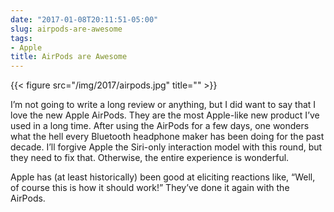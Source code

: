 ```yaml
---
date: "2017-01-08T20:11:51-05:00"
slug: airpods-are-awesome
tags:
- Apple
title: AirPods are Awesome
---
```


{{< figure src="/img/2017/airpods.jpg" title="" >}}

I’m not going to write a long review or anything, but I did want to say
that I love the new Apple AirPods. They are the most Apple-like new
product I’ve used in a long time. After using the AirPods for a few
days, one wonders what the hell every Bluetooth headphone maker has been
doing for the past decade. I’ll forgive Apple the Siri-only interaction
model with this round, but they need to fix that. Otherwise, the entire
experience is wonderful.

Apple has (at least historically) been good at eliciting reactions like,
“Well, of course this is how it should work!” They’ve done it again with
the AirPods.
